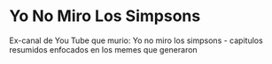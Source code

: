 # Yo No Miro Los Simpsons
Ex-canal de You Tube que murio: Yo no miro los simpsons - capitulos resumidos enfocados en los memes que generaron
